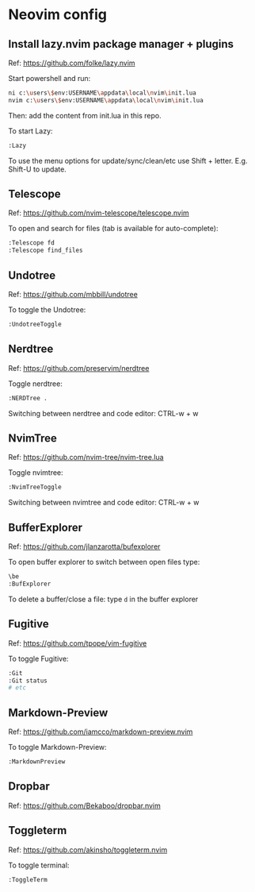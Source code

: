 # Neovim config

## Install lazy.nvim package manager + plugins

Ref: https://github.com/folke/lazy.nvim

Start powershell and run:
```bash
ni c:\users\$env:USERNAME\appdata\local\nvim\init.lua
nvim c:\users\$env:USERNAME\appdata\local\nvim\init.lua
```
Then: add the content from init.lua in this repo.

To start Lazy:

```bash
:Lazy
```

To use the menu options for update/sync/clean/etc use Shift + letter. E.g. Shift-U to update.

## Telescope

Ref: https://github.com/nvim-telescope/telescope.nvim

To open and search for files (tab is available for auto-complete):

```bash
:Telescope fd
:Telescope find_files
```

## Undotree

Ref: https://github.com/mbbill/undotree

To toggle the Undotree:

```bash
:UndotreeToggle
```

## Nerdtree

Ref: https://github.com/preservim/nerdtree

Toggle nerdtree:

```bash
:NERDTree .
```
Switching between nerdtree and code editor: CTRL-w + w

## NvimTree

Ref: https://github.com/nvim-tree/nvim-tree.lua

Toggle nvimtree:

```bash
:NvimTreeToggle
```

Switching between nvimtree and code editor: CTRL-w + w

## BufferExplorer

Ref: https://github.com/jlanzarotta/bufexplorer

To open buffer explorer to switch between open files type:

```bash
\be
:BufExplorer
```

To delete a buffer/close a file: type `d` in the buffer explorer


## Fugitive

Ref: https://github.com/tpope/vim-fugitive

To toggle Fugitive:

```bash
:Git
:Git status
# etc
```

## Markdown-Preview

Ref: https://github.com/iamcco/markdown-preview.nvim

To toggle Markdown-Preview:
```bash
:MarkdownPreview
```

## Dropbar

Ref: https://github.com/Bekaboo/dropbar.nvim

## Toggleterm

Ref: https://github.com/akinsho/toggleterm.nvim

To toggle terminal:
```bash
:ToggleTerm
```

